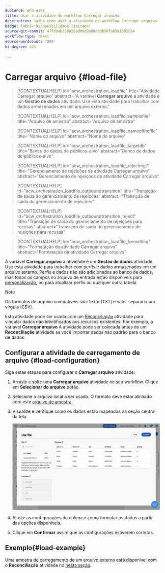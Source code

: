 ```yaml
---
audience: end-user
title: Usar a atividade do workflow Carregar arquivo
description: Saiba como usar a atividade de workflow Carregar arquivo
badge: label="Disponibilidade limitada"
source-git-commit: 47fd0ab358a28ed09d9ab0de3b9dfab5a1592634
workflow-type: tm+mt
source-wordcount: '294'
ht-degree: 33%

---
```


# Carregar arquivo {#load-file}

>[!CONTEXTUALHELP]
>id="acw_orchestration_loadfile"
>title="Atividade Carregar arquivo"
>abstract="A variável **Carregar arquivo** a atividade é um **Gestão de dados** atividade. Use esta atividade para trabalhar com dados armazenados em um arquivo externo."

>[!CONTEXTUALHELP]
>id="acw_orchestration_loadfile_samplefile"
>title="Arquivo de amostra"
>abstract="Arquivo de amostra"

>[!CONTEXTUALHELP]
>id="acw_orchestration_loadfile_nameofthefile"
>title="Nome do arquivo"
>abstract="Nome do arquivo"

>[!CONTEXTUALHELP]
>id="acw_orchestration_loadfile_targetdb"
>title="Banco de dados de públicos-alvo"
>abstract="Banco de dados de públicos-alvo"

>[!CONTEXTUALHELP]
>id="acw_orchestration_loadfile_rejectmgt"
>title="Gerenciamento de rejeições da atividade Carregar arquivo"
>abstract="Gerenciamento de rejeições da atividade Carregar arquivo"

>[!CONTEXTUALHELP]
>id="acw_orchestration_loadfile_outboundtransition"
>title="Transição de saída do gerenciamento de rejeições"
>abstract="Transição de saída do gerenciamento de rejeições"

>[!CONTEXTUALHELP]
>id="acw_orchestration_loadfile_outboundtransition_reject"
>title="Transição de saída do gerenciamento de rejeições para recusas"
>abstract="Transição de saída do gerenciamento de rejeições para recusas"

>[!CONTEXTUALHELP]
>id="acw_orchestration_loadfile_formatting"
>title="Formatação da atividade Carregar arquivo"
>abstract="Formatação da atividade Carregar arquivo"


A variável **Carregar arquivo** a atividade é um **Gestão de dados** atividade. Use esta atividade para trabalhar com perfis e dados armazenados em um arquivo externo. Perfis e dados não são adicionados ao banco de dados, mas todos os campos no arquivo de entrada estão disponíveis para [personalização](../../personalization/gs-personalization.md), ou para atualizar perfis ou qualquer outra tabela.

>[!NOTE]
>Os formatos de arquivo compatíveis são: texto (TXT) e valor separado por vírgula (CSV).

Esta atividade pode ser usada com um [Reconciliação](reconciliation.md) atividade para vincular dados não identificados aos recursos existentes. Por exemplo, a variável **Carregar arquivo** A atividade pode ser colocada antes de um **Reconciliação** atividade se você importar dados não padrão para o banco de dados.

## Configurar a atividade de carregamento de arquivo {#load-configuration}

Siga estas etapas para configurar o **Carregar arquivo** atividade:

1. Arraste e solte uma **Carregar arquivo** atividade no seu workflow. Clique em **Selecionar do arquivo** botão.

1. Selecione o arquivo local a ser usado. O formato deve estar alinhado com este [arquivo de amostra](../../audience/file-audience.md#sample-file).

1. Visualize e verifique como os dados estão mapeados na seção central da tela.

   ![](../assets/load-file.png)

1. Ajuste as configurações da coluna e como formatar os dados a partir das opções disponíveis.

1. Clique em **Confirmar** assim que as configurações estiverem corretas.

## Exemplo{#load-example}

Uma amostra de carregamento de um arquivo externo está disponível com o **Reconciliação** atividade no [nesta seção](reconciliation.md#example).